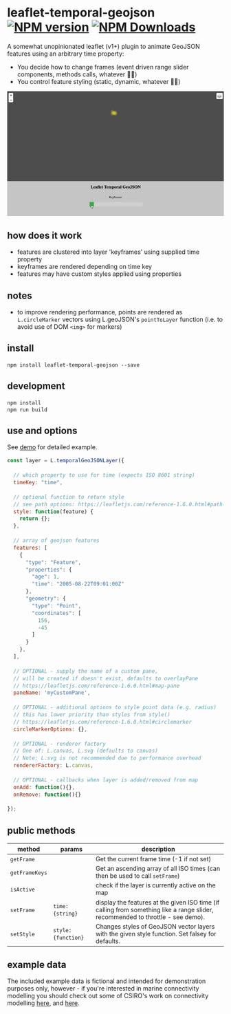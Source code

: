 # leaflet-temporal-geojson [![NPM version][npm-image]][npm-url] [![NPM Downloads][npm-downloads-image]][npm-url]

A somewhat unopinionated leaflet (v1+) plugin to animate GeoJSON features using an arbitrary time property:

- You decide how to change frames (event driven range slider components, methods calls, whatever 🤷‍♂️)
- You control feature styling (static, dynamic, whatever 🤷‍♀️)

![Screenshot](/screenshots/keyframes.gif?raw=true)

## how does it work

- features are clustered into layer 'keyframes' using supplied time property
- keyframes are rendered depending on time key
- features may have custom styles applied using properties

## notes
- to improve rendering performance, points are rendered as `L.circleMarker` vectors using L.geoJSON's `pointToLayer` function (i.e. to avoid use of DOM `<img>` for markers)

## install
```shell
npm install leaflet-temporal-geojson --save
```

## development
```shell
npm install 
npm run build
```

## use and options

See [demo](https://onaci.github.io/leaflet-temporal-geojson/) for detailed example.

```javascript
const layer = L.temporalGeoJSONLayer({

  // which property to use for time (expects ISO 8601 string)
  timeKey: "time",
  
  // optional function to return style 
  // see path options: https://leafletjs.com/reference-1.6.0.html#path-option
  style: function(feature) { 
    return {}; 
  },
  
  // array of geojson features
  features: [
    {
      "type": "Feature",
      "properties": {
        "age": 1,
        "time": "2005-08-22T09:01:00Z"
      },
      "geometry": {
        "type": "Point",
        "coordinates": [
          156,
          -45
        ]
      }
    },
  ],

  // OPTIONAL - supply the name of a custom pane,
  // will be created if doesn't exist, defaults to overlayPane
  // https://leafletjs.com/reference-1.6.0.html#map-pane
  paneName: 'myCustomPane',

  // OPTIONAL - additional options to style point data (e.g. radius)
  // this has lower priority than styles from style()
  // https://leafletjs.com/reference-1.6.0.html#circlemarker
  circleMarkerOptions: {},

  // OPTIONAL - renderer factory
  // One of: L.canvas, L.svg (defaults to canvas)
  // Note: L.svg is not recommended due to performance overhead
  rendererFactory: L.canvas,

  // OPTIONAL - callbacks when layer is added/removed from map
  onAdd: function(){},
  onRemove: function(){}

});
```

## public methods

|method|params|description|
|---|---|---|
|`getFrame`||Get the current frame time (-1 if not set)|
|`getFrameKeys`||Get an ascending array of all ISO times (can then be used to call `setFrame`)|
|`isActive`||check if the layer is currently active on the map|
|`setFrame`|`time: {string}`|display the features at the given ISO time (if calling from something like a range slider, recommended to throttle - see demo). 
|`setStyle`|`style: {function}`|Changes styles of GeoJSON vector layers with the given style function. Set falsey for defaults.|


## example data

The included example data is fictional and intended for demonstration purposes only, however - if you're interested in marine connectivity modelling you should check out some of CSIRO's work on connectivity modelling [here](https://connie.csiro.au), and [here](https://www.csiro.au/en/Research/OandA/Areas/Marine-resources-and-industries/Marine-biodiversity/CONNIE).

[npm-image]: https://badge.fury.io/js/leaflet-temporal-geojson.svg
[npm-url]: https://www.npmjs.com/package/leaflet-temporal-geojson
[npm-downloads-image]: https://img.shields.io/npm/dt/leaflet-temporal-geojson.svg